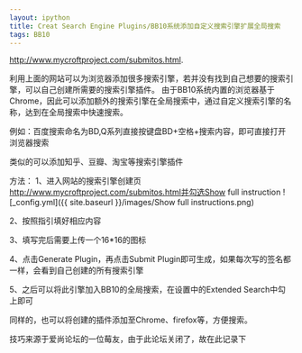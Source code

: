 ```yaml
---
layout: ipython
title: Creat Search Engine Plugins/BB10系统添加自定义搜索引擎扩展全局搜索
tags: BB10
---
```


http://www.mycroftproject.com/submitos.html.

利用上面的网站可以为浏览器添加很多搜索引擎，若并没有找到自己想要的搜索引擎，可以自己创建所需要的搜索引擎插件。
由于BB10系统内置的浏览器基于Chrome，因此可以添加额外的搜索引擎在全局搜索中，通过自定义搜索引擎的名称，达到在全局搜索中快速搜索。

例如：百度搜索命名为BD,Q系列直接按键盘BD+空格+搜索内容，即可直接打开浏览器搜索

类似的可以添加知乎、豆瓣、淘宝等搜索引擎插件

方法：
1、进入网站的搜索引擎创建页
http://www.mycroftproject.com/submitos.html并勾选Show full instruction
![_config.yml]({{ site.baseurl }}/images/Show full instructions.png)

2、按照指引填好相应内容

3、填写完后需要上传一个16*16的图标

4、点击Generate Plugin，再点击Submit Plugin即可生成，如果每次写的签名都一样，会看到自己创建的所有搜索引擎

5、之后可以将此引擎加入BB10的全局搜索，在设置中的Extended Search中勾上即可

同样的，也可以将创建的插件添加至Chrome、firefox等，方便搜索。

技巧来源于爱尚论坛的一位莓友，由于此论坛关闭了，故在此记录下
